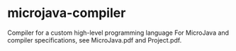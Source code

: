 # microjava-compiler
Compiler for a custom high-level programming language
For MicroJava and compiler specifications, see MicroJava.pdf and Project.pdf.
